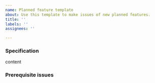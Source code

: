 ```yaml
---
name: Planned feature template
about: Use this template to make issues of new planned features.
title: ''
labels: ''
assignees: ''

---
```


### Specification

content

### Prerequisite issues
